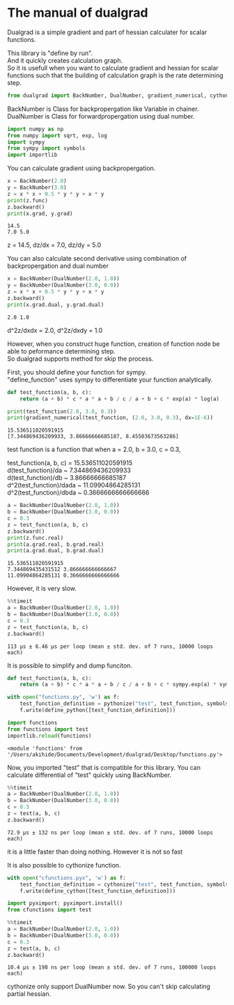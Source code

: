
# The manual of dualgrad

Dualgrad is a simple gradient and part of hessian calculater for scalar functions.  

This library is "define by run".  
And it quickly creates calculation graph.  
So it is usefull when you want to calculate gradient and hessian for scalar functions such that the building of calculation graph is the rate determining step.  


```python
from dualgrad import BackNumber, DualNumber, gradient_numerical, cythonize, pythonize, define_cython, define_python
```

BackNumber is Class for backpropergation like Variable in chainer.  
DualNumber is Class for forwardpropergation using dual number.  


```python
import numpy as np
from numpy import sqrt, exp, log
import sympy
from sympy import symbols
import importlib
```

You can calculate gradient using backpropergation.


```python
x = BackNumber(2.0)
y = BackNumber(3.0)
z = x * x + 0.5 * y * y + x * y
print(z.func)
z.backward()
print(x.grad, y.grad)
```

    14.5
    7.0 5.0


z = 14.5, dz/dx = 7.0, dz/dy = 5.0

You can also calculate second derivative using combination of backpropergation and dual number


```python
x = BackNumber(DualNumber(2.0, 1.0))
y = BackNumber(DualNumber(3.0, 0.0))
z = x * x + 0.5 * y * y + x * y
z.backward()
print(x.grad.dual, y.grad.dual)
```

    2.0 1.0


d^2z/dxdx = 2.0, d^2z/dxdy = 1.0

However, when you construct huge function, creation of function node be able to peformance determining step.  
So dualgrad supports method for skip the process.

First, you should define your function for sympy.  
"define_function" uses sympy to differentiate your function analytically.


```python
def test_function(a, b, c):
    return (a + b) * c * a * a + b / c / a + b + c * exp(a) * log(a)

print(test_function(2.0, 3.0, 0.3))
print(gradient_numerical(test_function, (2.0, 3.0, 0.3), dx=1E-6))
```

    15.536511020591915
    [7.344869436209933, 3.86666666685187, 8.45503673563286]


test function is a function that when
a = 2.0, b = 3.0, c = 0.3,

test_function(a, b, c) = 15.536511020591915  
d(test_function)/da ~ 7.344869436209933  
d(test_function)/db ~ 3.86666666685187  
d^2(test_function)/dada ~ 11.09904864285131  
d^2(test_function)/dbda ~ 0.3666666666666666  


```python
a = BackNumber(DualNumber(2.0, 1.0))
b = BackNumber(DualNumber(3.0, 0.0))
c = 0.3
z = test_function(a, b, c)
z.backward()
print(z.func.real)
print(a.grad.real, b.grad.real)
print(a.grad.dual, b.grad.dual)
```

    15.536511020591915
    7.344869435431512 3.866666666666667
    11.09904864285131 0.3666666666666666


However, it is very slow.


```python
%%timeit
a = BackNumber(DualNumber(2.0, 1.0))
b = BackNumber(DualNumber(3.0, 0.0))
c = 0.3
z = test_function(a, b, c)
z.backward()
```

    113 µs ± 6.46 µs per loop (mean ± std. dev. of 7 runs, 10000 loops each)


It is possible to simplify and dump funciton.


```python
def test_function(a, b, c):
    return (a + b) * c * a * a + b / c / a + b + c * sympy.exp(a) * sympy.log(a)
```


```python
with open("functions.py", 'w') as f:
    test_function_definition = pythonize("test", test_function, symbols("a, b"), symbols("c,"))
    f.write(define_python([test_function_definition]))
```


```python
import functions
from functions import test
importlib.reload(functions)
```




    <module 'functions' from '/Users/akihide/Documents/Development/dualgrad/Desktop/functions.py'>



Now, you imported "test" that is compatible for this library.
You can calculate differential of "test" quickly using BackNumber.


```python
%%timeit
a = BackNumber(DualNumber(2.0, 1.0))
b = BackNumber(DualNumber(3.0, 0.0))
c = 0.3
z = test(a, b, c)
z.backward()
```

    72.9 µs ± 132 ns per loop (mean ± std. dev. of 7 runs, 10000 loops each)


it is a little faster than doing nothing. However it is not so fast

It is also possible to cythonize function.


```python
with open("cfunctions.pyx", 'w') as f:
    test_function_definition = cythonize("test", test_function, symbols("a, b"), symbols("c,"))
    f.write(define_cython([test_function_definition]))
```


```python
import pyximport; pyximport.install()
from cfunctions import test
```


```python
%%timeit
a = BackNumber(DualNumber(2.0, 1.0))
b = BackNumber(DualNumber(3.0, 0.0))
c = 0.3
z = test(a, b, c)
z.backward()
```

    10.4 µs ± 198 ns per loop (mean ± std. dev. of 7 runs, 100000 loops each)


cythonize only support DualNumber now. So you can't skip calculating partial hessian.


```python

```

